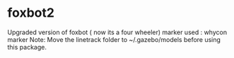 # foxbot2
Upgraded version of foxbot ( now its a four wheeler)
marker used : whycon marker
Note: Move the linetrack folder to ~/.gazebo/models before using this package.

